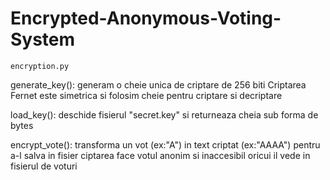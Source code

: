 # Encrypted-Anonymous-Voting-System

    encryption.py

generate_key():
  generam o cheie unica de criptare de 256 biti
  Criptarea Fernet este simetrica si folosim cheie pentru criptare si decriptare

load_key():
  deschide fisierul "secret.key" si returneaza cheia sub forma de bytes

encrypt_vote():
  transforma un vot (ex:"A") in text criptat (ex:"AAAA") pentru a-l salva in fisier
  ciptarea face votul anonim si inaccesibil oricui il vede in fisierul de voturi
